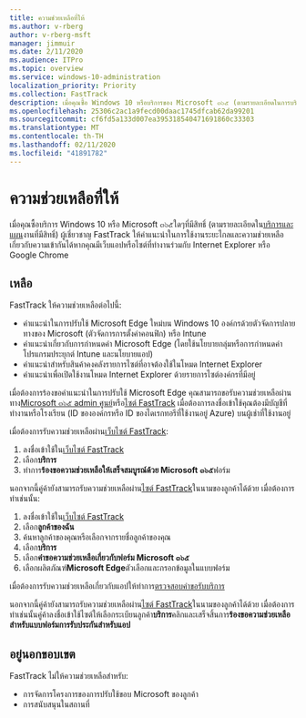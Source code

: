 ```yaml
---
title: ความช่วยเหลือที่ให้
ms.author: v-rberg
author: v-rberg-msft
manager: jimmuir
ms.date: 2/11/2020
ms.audience: ITPro
ms.topic: overview
ms.service: windows-10-administration
localization_priority: Priority
ms.collection: FastTrack
description: เมื่อคุณซื้อ Windows 10 หรือบริการของ Microsoft ๓๖๕ (ตามรายละเอียดในการบริการที่มีสิทธิ์และแผน) ผู้เชี่ยวชาญ FastTrack ให้คำแนะนำในการปรับใช้ระยะไกลและความช่วยเหลือที่เข้ากันได้ถ้าคุณมีเว็บแอปหรือไซต์ที่ทำงานร่วมกับ Internet Explorer หรือ Google Chrome
ms.openlocfilehash: 25306c2ac1a9fecd00daac1745dfcab62da99201
ms.sourcegitcommit: cf6fd5a133d007ea395318540471691860c33303
ms.translationtype: MT
ms.contentlocale: th-TH
ms.lasthandoff: 02/11/2020
ms.locfileid: "41891782"
---
```

# <a name="assistance-offered"></a>ความช่วยเหลือที่ให้

เมื่อคุณซื้อบริการ Windows 10 หรือ Microsoft ๓๖๕ใดๆที่มีสิทธิ์ (ตามรายละเอียดใน[บริการและแผน](M365-eligible-services-and-plans.md)งานที่มีสิทธิ์) ผู้เชี่ยวชาญ FastTrack ให้คำแนะนำในการใช้งานระยะไกลและความช่วยเหลือเกี่ยวกับความเข้ากันได้หากคุณมีเว็บแอปหรือไซต์ที่ทำงานร่วมกับ Internet Explorer หรือ Google Chrome 

## <a name="assistance"></a>เหลือ

FastTrack ให้ความช่วยเหลือต่อไปนี้:
- คำแนะนำในการปรับใช้ Microsoft Edge ใหม่บน Windows 10 องค์กรด้วยตัวจัดการปลายทางของ Microsoft (ตัวจัดการการตั้งค่าคอนฟิก) หรือ Intune
- คำแนะนำเกี่ยวกับการกำหนดค่า Microsoft Edge (โดยใช้นโยบายกลุ่มหรือการกำหนดค่าโปรแกรมประยุกต์ Intune และนโยบายแอป)
- คำแนะนำสำหรับสินค้าคงคลังรายการไซต์ที่อาจต้องใช้ในโหมด Internet Explorer
- คำแนะนำเพื่อเปิดใช้งานโหมด Internet Explorer ด้วยรายการไซต์องค์กรที่มีอยู่

เมื่อต้องการร้องขอคำแนะนำในการปรับใช้ Microsoft Edge คุณสามารถขอรับความช่วยเหลือผ่านทาง[Microsoft ๓๖๕ admin ศูนย์](https://go.microsoft.com/fwlink/?linkid=2032704)หรือ[ไซต์ FastTrack](https://go.microsoft.com/fwlink/?linkid=780698) เมื่อต้องการลงชื่อเข้าใช้คุณต้องมีบัญชีที่ทำงานหรือโรงเรียน (ID ขององค์กรหรือ ID ของไดเรกทอรีที่ใช้งานอยู่ Azure) บนผู้เช่าที่ใช้งานอยู่ 

เมื่อต้องการรับความช่วยเหลือผ่าน[เว็บไซต์ FastTrack](https://go.microsoft.com/fwlink/?linkid=780698): 
1.  ลงชื่อเข้าใช้ใน[เว็บไซต์ FastTrack](https://go.microsoft.com/fwlink/?linkid=780698) 
2.  เลือก**บริการ**
3.  ทำการ**ร้องขอความช่วยเหลือให้เสร็จสมบูรณ์ด้วย Microsoft ๓๖๕**ฟอร์ม
  
นอกจากนี้คู่ค้ายังสามารถรับความช่วยเหลือผ่าน[ไซต์ FastTrack](https://go.microsoft.com/fwlink/?linkid=780698)ในนามของลูกค้าได้ด้วย เมื่อต้องการทำเช่นนั้น:
1.  ลงชื่อเข้าใช้ใน[เว็บไซต์ FastTrack](https://go.microsoft.com/fwlink/?linkid=780698) 
2.  เลือก**ลูกค้าของฉัน**
3.  ค้นหาลูกค้าของคุณหรือเลือกจากรายชื่อลูกค้าของคุณ
4.  เลือก**บริการ**
5.  เลือก**คำขอความช่วยเหลือเกี่ยวกับฟอร์ม Microsoft ๓๖๕**
6.  เลือกผลิตภัณฑ์**Microsoft Edge**ตัวเลือกและกรอกข้อมูลในแบบฟอร์ม
 
เมื่อต้องการรับความช่วยเหลือเกี่ยวกับแอปให้ทำการ[ตรวจสอบคำขอรับบริการ](https://go.microsoft.com/fwlink/?linkid=2022721)

นอกจากนี้คู่ค้ายังสามารถรับความช่วยเหลือผ่าน[ไซต์ FastTrack](https://go.microsoft.com/fwlink/?linkid=780698)ในนามของลูกค้าได้ด้วย เมื่อต้องการทำเช่นนั้นคู่ค้าลงชื่อเข้าใช้ไซต์ให้เลือกระเบียนลูกค้า**บริการ**คลิกและเสร็จสิ้นการ**ร้องขอความช่วยเหลือสำหรับแบบฟอร์มการรับประกันสำหรับแอป**

## <a name="out-of-scope"></a>อยู่นอกขอบเขต

FastTrack ไม่ให้ความช่วยเหลือสำหรับ:
- การจัดการโครงการของการปรับใช้ขอบ Microsoft ของลูกค้า
- การสนับสนุนในสถานที่